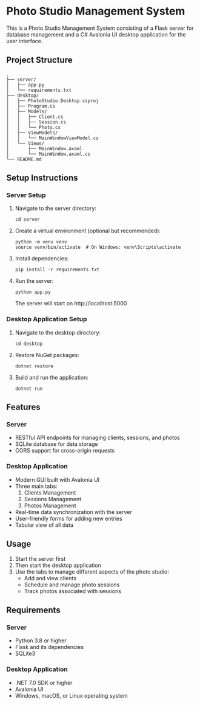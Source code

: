 # Photo Studio Management System

This is a Photo Studio Management System consisting of a Flask server for database management and a C# Avalonia UI desktop application for the user interface.

## Project Structure

```
.
├── server/
│   ├── app.py
│   └── requirements.txt
├── desktop/
│   ├── PhotoStudio.Desktop.csproj
│   ├── Program.cs
│   ├── Models/
│   │   ├── Client.cs
│   │   ├── Session.cs
│   │   └── Photo.cs
│   ├── ViewModels/
│   │   └── MainWindowViewModel.cs
│   └── Views/
│       ├── MainWindow.axaml
│       └── MainWindow.axaml.cs
└── README.md
```

## Setup Instructions

### Server Setup

1. Navigate to the server directory:
   ```
   cd server
   ```

2. Create a virtual environment (optional but recommended):
   ```
   python -m venv venv
   source venv/bin/activate  # On Windows: venv\Scripts\activate
   ```

3. Install dependencies:
   ```
   pip install -r requirements.txt
   ```

4. Run the server:
   ```
   python app.py
   ```
   The server will start on http://localhost:5000

### Desktop Application Setup

1. Navigate to the desktop directory:
   ```
   cd desktop
   ```

2. Restore NuGet packages:
   ```
   dotnet restore
   ```

3. Build and run the application:
   ```
   dotnet run
   ```

## Features

### Server
- RESTful API endpoints for managing clients, sessions, and photos
- SQLite database for data storage
- CORS support for cross-origin requests

### Desktop Application
- Modern GUI built with Avalonia UI
- Three main tabs:
  1. Clients Management
  2. Sessions Management
  3. Photos Management
- Real-time data synchronization with the server
- User-friendly forms for adding new entries
- Tabular view of all data

## Usage

1. Start the server first
2. Then start the desktop application
3. Use the tabs to manage different aspects of the photo studio:
   - Add and view clients
   - Schedule and manage photo sessions
   - Track photos associated with sessions

## Requirements

### Server
- Python 3.8 or higher
- Flask and its dependencies
- SQLite3

### Desktop Application
- .NET 7.0 SDK or higher
- Avalonia UI
- Windows, macOS, or Linux operating system 